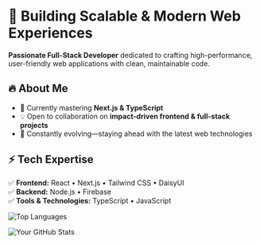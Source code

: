 # 🚀 Building Scalable & Modern Web Experiences  

**Passionate Full-Stack Developer** dedicated to crafting high-performance, user-friendly web applications with clean, maintainable code.

## 🔥 About Me
- 🌱 Currently mastering **Next.js & TypeScript**
- 💡 Open to collaboration on **impact-driven frontend & full-stack projects**
- 🎯 Constantly evolving—staying ahead with the latest web technologies

## ⚡ Tech Expertise  
✅ **Frontend:** React • Next.js • Tailwind CSS • DaisyUI  
✅ **Backend:** Node.js • Firebase  
✅ **Tools & Technologies:** TypeScript • JavaScript  






![Top Languages](https://github-readme-stats.vercel.app/api/top-langs/?username=MirazZim&layout=compact&theme=tokyonight)


![Your GitHub Stats](https://github-readme-stats.vercel.app/api?username=**Mirazzim**&show_icons=true&theme=radical)

